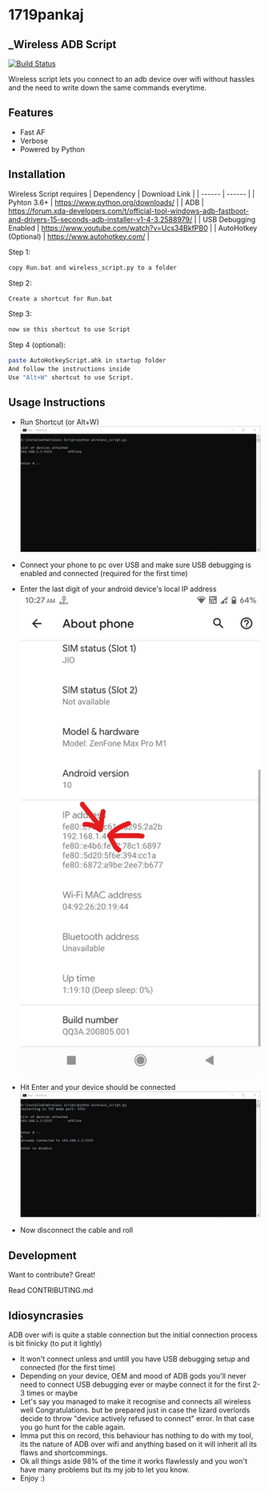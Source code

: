# 1719pankaj
## _Wireless ADB Script



[![Build Status](https://travis-ci.org/joemccann/dillinger.svg?branch=master)](https://travis-ci.org/joemccann/dillinger)

Wireless script lets you connect to an adb device over wifi without hassles and the need to write down the same 
commands everytime.


## Features
- Fast AF
- Verbose 
- Powered by Python

## Installation

Wireless Script requires
| Dependency | Download Link |
| ------ | ------ |
| Pyhton 3.6+ | https://www.python.org/downloads/ |
| ADB | https://forum.xda-developers.com/t/official-tool-windows-adb-fastboot-and-drivers-15-seconds-adb-installer-v1-4-3.2588979/ |
| USB Debugging Enabled | https://www.youtube.com/watch?v=Ucs34BkfPB0 |
| AutoHotkey (Optional) | https://www.autohotkey.com/ |


Step 1:

```sh
copy Run.bat and wireless_script.py to a folder
```

Step 2:

```sh
Create a shortcut for Run.bat
```

Step 3:

```sh
now se this shortcut to use Script
```

Step 4 (optional):

```sh
paste AutoHotkeyScript.ahk in startup folder
And follow the instructions inside
Use "Alt+W" shortcut to use Script.
```

## Usage Instructions

- Run Shortcut (or Alt+W)
![alt text](https://github.com/1719pankaj/Utilities/blob/main/enter.png)

- Connect your phone to pc over USB and make sure USB debugging is enabled and connected  (required for the first time)

- Enter the last digit of your android device's local IP address
![alt text](https://github.com/1719pankaj/Utilities/blob/main/andy.jpeg.jpg)

- Hit Enter and your device should be connected
![alt text](https://github.com/1719pankaj/Utilities/blob/main/connected.png)

- Now disconnect the cable and roll
## Development

Want to contribute? Great!

Read CONTRIBUTING.md

## Idiosyncrasies

ADB over wifi is quite a stable connection but the initial connection process is bit finicky (to put it lightly)

- It won't connect unless and untill you have USB debugging setup and connected (for the first time)
- Depending on your device, OEM and mood of ADB gods you'll never need to connect USB debugging ever or maybe connect it for the first 2-3 times or maybe
- Let's say you managed to make it recognise and connects all wireless well Congratulations. but be prepared just in case the lizard overlords decide to throw "device actively refused to connect" error. In that case you go hunt for the cable again.
- Imma put this on record, this behaviour has nothing to do with my tool, its the nature of ADB over wifi and anything based on it will inherit all its flaws and shortcommings.
- Ok all things aside 98% of the time it works flawlessly and you won't have many problems but its my job to let you know.
- Enjoy :)
